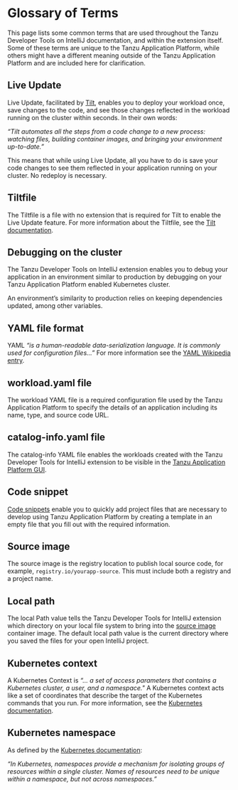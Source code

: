 # Glossary of Terms

This page lists some common terms that are used throughout the Tanzu Developer Tools on IntelliJ
documentation, and within the extension itself.
Some of these terms are unique to the Tanzu Application Platform, while others might
have a different meaning outside of the Tanzu Application Platform and are
included here for clarification.

## <a id="live-update"></a> Live Update

Live Update, facilitated by [Tilt](https://docs.tilt.dev/), enables you to deploy
your workload once, save changes to the code, and see those changes
reflected in the workload running on the cluster within seconds.
In their own words:

_“Tilt automates all the steps from a code change to a new process: watching files,
building container images, and bringing your environment up-to-date.”_

This means that while using Live Update, all you have to do is save your code changes
to see them reflected in your application running on your cluster.
No redeploy is necessary.

## <a id="tiltfile"></a> Tiltfile

The Tiltfile is a file with no extension that is required for Tilt to enable the
Live Update feature.
For more information about the Tiltfile, see the [Tilt documentation](https://docs.tilt.dev/tiltfile_concepts.html).

## <a id="debug"></a> Debugging on the cluster

The Tanzu Developer Tools on IntelliJ extension enables you to debug your application in an environment
similar to production by debugging on your Tanzu Application Platform enabled Kubernetes cluster.

An environment’s similarity to production relies on keeping dependencies updated, among other variables.

## <a id="yaml-file-format"></a> YAML file format

YAML _“is a human-readable data-serialization language.
It is commonly used for configuration files…”_
For more information see the [YAML Wikipedia entry](https://en.wikipedia.org/wiki/YAML).

## <a id="workload-yaml"></a> workload.yaml file

The workload YAML file is a required configuration file used by the
Tanzu Application Platform to specify the details of an application including its name,
type, and source code URL.

## <a id="catalog-info-yaml"></a> catalog-info.yaml file

The catalog-info YAML file enables the workloads created with the
Tanzu Developer Tools for IntelliJ extension to be visible in the
[Tanzu Application Platform GUI](../tap-gui/about.md).

## <a id="code-snippet"></a> Code snippet

[Code snippets](https://code.visualstudio.com/docs/editor/userdefinedsnippets)
enable you to quickly add project files that are necessary to develop
using Tanzu Application Platform by creating a template in an empty file that you fill out
with the required information.

## <a id="source-image"></a> Source image

The source image is the registry location to publish local source code, for example, `registry.io/yourapp-source`.
This must include both a registry and a project name.

## <a id="local-path"></a> Local path

The local Path value tells the Tanzu Developer Tools for IntelliJ extension which directory
on your local file system to bring into the [source image](#source-image) container image.
The default local path value is the current directory where you saved the files
for your open IntelliJ project.

## <a id="kubernetes-context"></a> Kubernetes context

A Kubernetes Context is _“... a set of access parameters that contains a Kubernetes cluster,
a user, and a namespace."_
A Kubernetes context acts like a set of coordinates that describe the target of
the Kubernetes commands that you run.
For more information, see the [Kubernetes documentation](https://kubernetes.io/docs/tasks/access-application-cluster/configure-access-multiple-clusters/).

## <a id="kubernetes-namespace"></a>Kubernetes namespace

As defined by the [Kubernetes documentation](https://kubernetes.io/docs/concepts/overview/working-with-objects/namespaces/):

_“In Kubernetes, namespaces provide a mechanism for isolating groups of resources
within a single cluster.
Names of resources need to be unique within a namespace, but not across namespaces.”_

